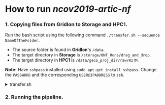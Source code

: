 # How to run *ncov2019-artic-nf*

### 1. Copying files from **GridIon** to **Storage** and **HPC1**.
  Run the bash script using the following command `./transfer.sh --sequence NameOfTheFolder`. </br>
  - The source folder is found in **GridIon**'s `/data`. </br>
  - The target directory in **Storage** is `/storage/ONT_Runs/drag_and_drop`. </br>
  - The target directory in **HPC1** is `/data/geco_proj_dir/raw/RITM`. </br>

**Note:** Have `sshpass` installed using `sudo apt-get install sshpass`. Change the `PASSWORD` and the corresponding `USER@IPADDRESS` to `ssh`. 

  <details>
    <summary>transfer.sh</summary>

  ```bash
#!/bin/bash
# Set some default values:
SEQ=unset


usage()
{
    echo "********************************************************"
    printf "\n"
    echo "P A R A N G      M A Y     M A L I,     L O D I C A K E !!!!"
    printf "\n"
    echo "S T E P   1:      C H I L L.     Y O U  G O T  T H I S.    I  B E L I E V E  I N  Y O U."
    printf "\n"
    echo "Usage: [ -s or --sequence "FolderName" ]"
    echo "Example: ./transfer.sh --sequence sarscov_geco_run42069"
    printf "\n"
    echo "********************************************************"
    exit 2
}

PARSED_ARGUMENTS=$(getopt -a -n 'dataTransfer' -o "s:" --long "sequence:" -- "$@")
VALID_ARGUMENTS=$?
if [ "$VALID_ARGUMENTS" != "0" ]; then
  usage
fi



eval set -- "$PARSED_ARGUMENTS"
while :
do
    case "$1" in
      -s | --sequence ) SEQ="$2" ; shift 2 ;;
      # -- means the end of the arguments; drop this, and break out of the while loop
      --) shift; break ;;
      # If invalid options were passed, then getopt should have reported an error,
      # which we checked as VALID_ARGUMENTS when getopt was called...
      *)
         usage ;;
    esac
done




if [[ $SEQ != unset ]]
then
    sshpass -p gridPASSWORD ssh -T gridUSER@gridIPADDRESS <<EOF
      rsync -aPvz --info=progress2 -e 'sshpass -p hpc1PASSWORD ssh -p 22' \
      /data/"$SEQ" \
      storageUSER@storageIPADDRESS:/storage/ONT_Runs/drag_and_drop/test_transfer/ 2> /data/err_grid2stor.txt
EOF
  
    sshpass -p gridPASSWORD ssh -T gridUSER@gridIPADDRESS "cat /data/err_grid2stor.txt" > err_grid2stor.txt


ERROR_grid2stor=$(wc -c err_grid2stor.txt)
  if [[ $ERROR_grid2stor != "0 err_grid2stor.txt" ]]
  then
      echo "********************************************************"
      printf "\n"
      echo "May ERROR, lods."
      printf "\n"
      echo "Di makita ang source folder sa GridIon."
      printf "\n"
      echo "Check the folder name."
      printf "\n\n"
    else
      sshpass -p hpc1PASSWORD ssh -p 2222 -T hpcUSER@hpcIPADDRESS <<EOF
        ln -s /data/nfs/storage/ONT_Runs/drag_and_drop/test_transfer/$SEQ \
        /data/geco_proj_dir/raw/RITM/$SEQ 2> /data/geco_proj_dir/raw/RITM/err_stor2hpc1.txt
EOF
      sshpass -p hpc1PASSWORD ssh -p 2222 -T hpcUSER@hpcIPADDRESS "cat /data/geco_proj_dir/raw/RITM/err_stor2hpc1.txt" > err_stor2hpc1.txt
    
      ERROR_stor2hpc1=$(wc -c err_stor2hpc1.txt)
      if [[ $ERROR_stor2hpc1 != "0 err_stor2hpc1.txt" ]]
      then
        echo "********************************************************"
        echo "ERROR, lods! JOKE! JOKE! JOKE! Bawasan ang coffee consumption. "
        echo "Identical folder is present in HPC1. Replacing it with the new one."
        echo "All is good. You got this, my bossman!"
        echo "********************************************************"
        printf "\n\n"
        sshpass -p hpc1PASSWORD ssh -p 2222 -T hpcUSER@hpcIPADDRESS "rm /data/geco_proj_dir/raw/RITM/$SEQ"
        sshpass -p hpc1PASSWORD ssh -p 2222 -T hpcUSER@hpcIPADDRESS <<EOF
        ln -s /data/nfs/storage/ONT_Runs/drag_and_drop/test_transfer/$SEQ \
        /data/geco_proj_dir/raw/RITM/$SEQ
EOF
      else
        echo "Okay ka, Kokey!"
      fi
    fi
else
    usage
fi

rm err_grid2stor.txt
rm err_stor2hpc1.txt

```

  </details>


### 2. Running the pipeline.
